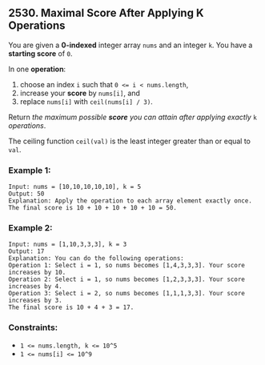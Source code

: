 ## 2530. Maximal Score After Applying K Operations

You are given a **0-indexed** integer array ```nums``` and an integer ```k```. You have a **starting score** of ```0```.

In one **operation**:

1. choose an index ```i``` such that ```0 <= i < nums.length```,
1. increase your **score** by ```nums[i]```, and
1. replace ```nums[i]``` with ```ceil(nums[i] / 3)```.

Return *the maximum possible **score** you can attain after applying exactly* ```k``` *operations*.

The ceiling function ```ceil(val)``` is the least integer greater than or equal to ```val```.

### Example 1:
```
Input: nums = [10,10,10,10,10], k = 5
Output: 50
Explanation: Apply the operation to each array element exactly once. The final score is 10 + 10 + 10 + 10 + 10 = 50.
```
### Example 2:
```
Input: nums = [1,10,3,3,3], k = 3
Output: 17
Explanation: You can do the following operations:
Operation 1: Select i = 1, so nums becomes [1,4,3,3,3]. Your score increases by 10.
Operation 2: Select i = 1, so nums becomes [1,2,3,3,3]. Your score increases by 4.
Operation 3: Select i = 2, so nums becomes [1,1,1,3,3]. Your score increases by 3.
The final score is 10 + 4 + 3 = 17.
```

### Constraints:

* ```1 <= nums.length, k <= 10^5```
* ```1 <= nums[i] <= 10^9```